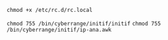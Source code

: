 



`chmod +x /etc/rc.d/rc.local`

`chmod 755 /bin/cyberrange/initif/initif`
`chmod 755 /bin/cyberrange/initif/ip-ana.awk`